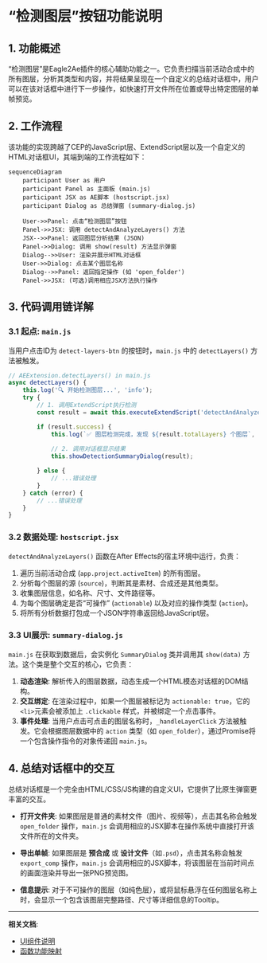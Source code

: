 # “检测图层”按钮功能说明

## 1. 功能概述

“检测图层”是Eagle2Ae插件的核心辅助功能之一。它负责扫描当前活动合成中的所有图层，分析其类型和内容，并将结果呈现在一个自定义的总结对话框中，用户可以在该对话框中进行下一步操作，如快速打开文件所在位置或导出特定图层的单帧预览。

## 2. 工作流程

该功能的实现跨越了CEP的JavaScript层、ExtendScript层以及一个自定义的HTML对话框UI，其端到端的工作流程如下：

```mermaid
sequenceDiagram
    participant User as 用户
    participant Panel as 主面板 (main.js)
    participant JSX as AE脚本 (hostscript.jsx)
    participant Dialog as 总结弹窗 (summary-dialog.js)

    User->>Panel: 点击“检测图层”按钮
    Panel->>JSX: 调用 detectAndAnalyzeLayers() 方法
    JSX-->>Panel: 返回图层分析结果 (JSON)
    Panel->>Dialog: 调用 show(result) 方法显示弹窗
    Dialog-->>User: 渲染并展示HTML对话框
    User->>Dialog: 点击某个图层名称
    Dialog-->>Panel: 返回指定操作 (如 'open_folder')
    Panel->>JSX: (可选)调用相应JSX方法执行操作
```

## 3. 代码调用链详解

### 3.1 起点: `main.js`

当用户点击ID为 `detect-layers-btn` 的按钮时，`main.js` 中的 `detectLayers()` 方法被触发。

```javascript
// AEExtension.detectLayers() in main.js
async detectLayers() {
    this.log('🔍 开始检测图层...', 'info');
    try {
        // 1. 调用ExtendScript执行检测
        const result = await this.executeExtendScript('detectAndAnalyzeLayers', {});

        if (result.success) {
            this.log(`✅ 图层检测完成，发现 ${result.totalLayers} 个图层`, 'success');
            
            // 2. 调用对话框显示结果
            this.showDetectionSummaryDialog(result);

        } else {
            // ...错误处理
        }
    } catch (error) {
        // ...错误处理
    }
}
```

### 3.2 数据处理: `hostscript.jsx`

`detectAndAnalyzeLayers()` 函数在After Effects的宿主环境中运行，负责：
1.  遍历当前活动合成 (`app.project.activeItem`) 的所有图层。
2.  分析每个图层的源 (`source`)，判断其是素材、合成还是其他类型。
3.  收集图层信息，如名称、尺寸、文件路径等。
4.  为每个图层确定是否“可操作” (`actionable`) 以及对应的操作类型 (`action`)。
5.  将所有分析数据打包成一个JSON字符串返回给JavaScript层。

### 3.3 UI展示: `summary-dialog.js`

`main.js` 在获取到数据后，会实例化 `SummaryDialog` 类并调用其 `show(data)` 方法。这个类是整个交互的核心，它负责：

1.  **动态渲染**: 解析传入的图层数据，动态生成一个HTML模态对话框的DOM结构。
2.  **交互绑定**: 在渲染过程中，如果一个图层被标记为 `actionable: true`，它的`<li>`元素会被添加上 `.clickable` 样式，并被绑定一个点击事件。
3.  **事件处理**: 当用户点击可点击的图层名称时，`_handleLayerClick` 方法被触发。它会根据图层数据中的 `action` 类型（如 `open_folder`），通过Promise将一个包含操作指令的对象传递回 `main.js`。

## 4. 总结对话框中的交互

总结对话框是一个完全由HTML/CSS/JS构建的自定义UI，它提供了比原生弹窗更丰富的交互。

- **打开文件夹**: 如果图层是普通的素材文件（图片、视频等），点击其名称会触发 `open_folder` 操作，`main.js` 会调用相应的JSX脚本在操作系统中直接打开该文件所在的文件夹。

- **导出单帧**: 如果图层是 **预合成** 或 **设计文件**（如`.psd`），点击其名称会触发 `export_comp` 操作，`main.js` 会调用相应的JSX脚本，将该图层在当前时间点的画面渲染并导出一张PNG预览图。

- **信息提示**: 对于不可操作的图层（如纯色层），或将鼠标悬浮在任何图层名称上时，会显示一个包含该图层完整路径、尺寸等详细信息的Tooltip。

---

**相关文档**:
- [UI组件说明](../api/ui-components.md)
- [函数功能映射](../api/function-mapping.md)
